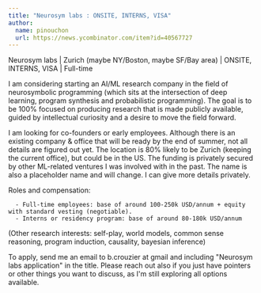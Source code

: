 ```yaml
---
title: "Neurosym labs : ONSITE, INTERNS, VISA"
author:
  name: pinouchon
  url: https://news.ycombinator.com/item?id=40567727
---
```

Neurosym labs | Zurich (maybe NY&#x2F;Boston, maybe SF&#x2F;Bay area) | ONSITE, INTERNS, VISA | Full-time

I am considering starting an AI&#x2F;ML research company in the field of neurosymbolic programming (which sits at the intersection of deep learning, program synthesis and probabilistic programming). The goal is to be 100% focused on producing research that is made publicly available, guided by intellectual curiosity and a desire to move the field forward.

I am looking for co-founders or early employees. Although there is an existing company &amp; office that will be ready by the end of summer, not all details are figured out yet. The location is 80% likely to be Zurich (keeping the current office), but could be in the US. The funding is privately secured by other ML-related ventures I was involved with in the past. The name is also a placeholder name and will change. I can give more details privately.

Roles and compensation:

<pre><code>  - Full-time employees: base of around 100-250k USD&#x2F;annum + equity with standard vesting (negotiable).
  - Interns or residency program: base of around 80-180k USD&#x2F;annum
</code></pre>
(Other research interests: self-play, world models, common sense reasoning, program induction, causality, bayesian inference)

To apply, send me an email to b.crouzier at gmail and including &quot;Neurosym labs application&quot; in the title. Please reach out also if you just have pointers or other things you want to discuss, as I&#x27;m still exploring all options available.

